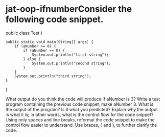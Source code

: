 # jat-oop-ifnumberConsider the following code snippet.

public class Test {

    public static void main(String[] args) {
        if (aNumber >= 0) {
            if (aNumber == 0) {
                System.out.println("first string");
            } else {
                System.out.println("second string");
            }
        }
        System.out.println("third string");
    }
}



What output do you think the code will produce if aNumber is 3?
Write a test program containing the previous code snippet; make aNumber 3. What is the output of the program? Is it what you predicted? Explain why the output is what it is; in other words, what is the control flow for the code snippet?
Using only spaces and line breaks, reformat the code snippet to make the control flow easier to understand.
Use braces, { and }, to further clarify the code.